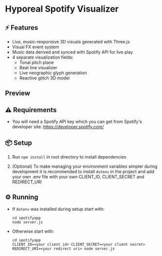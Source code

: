 # Hyporeal Spotify Visualizer

## ⚡️ Features

- Live, music-responsive 3D visuals generated with Three.js
- Visual FX event system
- Music data derived and synced with Spotify API for live play
- 4 separate visualization fields:
  - Tonal pitch plane
  - Beat line visualizer
  - Live neographic glyph generation
  - Reactive glitch 3D model

## Preview

## ⚠️ Requirements

- You will need a Spotify API key which you can get from Spotify's developer
  site:
  https://developer.spotify.com/

## 📦 Setup

1. Run `npm install` in root directory to install dependencies

2. (Optional) To make managing your environment variables simpler during
   development it is recommended to install `dotenv` in the project and add your own .env file
   with your own CLIENT_ID, CLIENT_SECRET and REDIRECT_URI

## ⚙️ Running

- If `dotenv` was installed during setup start with:
  ```
  cd spotifyapp
  node server.js
  ```
- Otherwise start with:
  ```
  cd spotifyapp
  CLIENT_ID=<your client id> CLIENT_SECRET=<your client secret> REDIRECT_URI=<your redirect uri> node server.js
  ```
